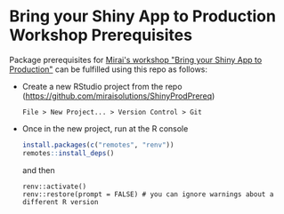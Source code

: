# Bring your Shiny App to Production Workshop Prerequisites

Package prerequisites for [Mirai's workshop "Bring your Shiny App to Production"](https://github.com/miraisolutions/ShinyProdWorkshop/#readme) can be fulfilled using this repo as follows:

- Create a new RStudio project from the repo (https://github.com/miraisolutions/ShinyProdPrereq)
  ```
  File > New Project... > Version Control > Git
  ```
- Once in the new project, run at the R console
  ``` r
  install.packages(c("remotes", "renv"))
  remotes::install_deps()
  ```
  and then
  ```
  renv::activate()
  renv::restore(prompt = FALSE) # you can ignore warnings about a different R version
  ```
